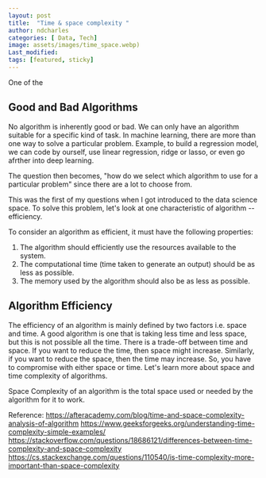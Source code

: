 ```yaml
---
layout: post
title:  "Time & space complexity "
author: ndcharles
categories: [ Data, Tech]
image: assets/images/time_space.webp)
Last_modified: 
tags: [featured, sticky]
---
```

One of the 

## Good and Bad Algorithms

No algorithm is inherently good or bad. We can only have an algorithm suitable for a specific kind of task. In machine learning, there are more than one way to solve a particular problem. Example, to build a regression model, we can code by ourself, use linear regression, ridge or lasso, or even go afrther into deep learning. 

The question then becomes, "how do we select which algorithm to use for a particular problem" since there are a lot to choose from.

This was the first of my questions when I got introduced to the data science space. To solve this problem, let's look at one characteristic of algorithm -- efficiency.

To consider an algorithm as efficient, it must have the following properties:

1. The algorithm should efficiently use the resources available to the system.
2. The computational time (time taken to generate an output) should be as less as possible.
3. The memory used by the algorithm should also be as less as possible. 

## Algorithm Efficiency

The efficiency of an algorithm is mainly defined by two factors i.e. space and time. A good algorithm is one that is taking less time and less space, but this is not possible all the time. There is a trade-off between time and space. If you want to reduce the time, then space might increase. Similarly, if you want to reduce the space, then the time may increase. So, you have to compromise with either space or time. 
Let's learn more about space and time complexity of algorithms.

Space Complexity of an algorithm is the total space used or needed by the algorithm for it to work.

Reference: 
https://afteracademy.com/blog/time-and-space-complexity-analysis-of-algorithm
https://www.geeksforgeeks.org/understanding-time-complexity-simple-examples/
https://stackoverflow.com/questions/18686121/differences-between-time-complexity-and-space-complexity
https://cs.stackexchange.com/questions/110540/is-time-complexity-more-important-than-space-complexity